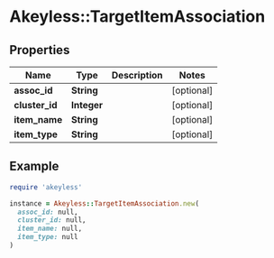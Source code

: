 # Akeyless::TargetItemAssociation

## Properties

| Name | Type | Description | Notes |
| ---- | ---- | ----------- | ----- |
| **assoc_id** | **String** |  | [optional] |
| **cluster_id** | **Integer** |  | [optional] |
| **item_name** | **String** |  | [optional] |
| **item_type** | **String** |  | [optional] |

## Example

```ruby
require 'akeyless'

instance = Akeyless::TargetItemAssociation.new(
  assoc_id: null,
  cluster_id: null,
  item_name: null,
  item_type: null
)
```

